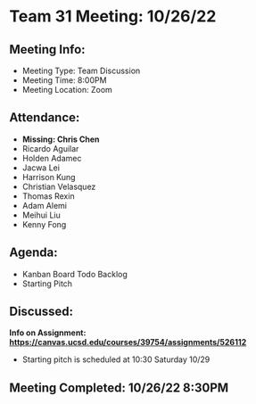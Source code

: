 # Team 31 Meeting: 10/26/22

## Meeting Info:
- Meeting Type: Team Discussion
- Meeting Time: 8:00PM
- Meeting Location: Zoom

## Attendance:
  - **Missing: Chris Chen**
  - Ricardo Aguilar
  - Holden Adamec
  - Jacwa Lei
  - Harrison Kung
  - Christian Velasquez
  - Thomas Rexin
  - Adam Alemi
  - Meihui Liu
  - Kenny Fong

## Agenda:
- Kanban Board Todo Backlog
- Starting Pitch

## Discussed:
**Info on Assignment: https://canvas.ucsd.edu/courses/39754/assignments/526112**
- Starting pitch is scheduled at 10:30 Saturday 10/29

## Meeting Completed: 10/26/22 8:30PM
